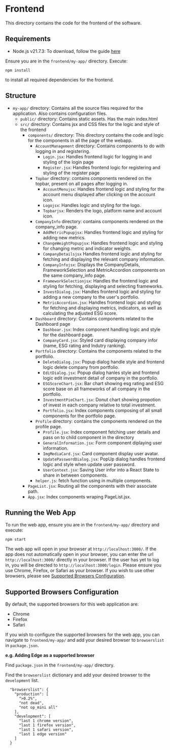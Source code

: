 # Frontend
This directory contains the code for the frontend of the software.

## Requirements
- Node.js v21.7.3: To download, follow the guide [here](https://nodejs.org/en/learn/getting-started/how-to-install-nodejs)

Ensure you are in the `frontend/my-app/` directory. Execute:
```
npm install
```
to install all required dependencies for the frontend.

## Structure
- `my-app/` directory: Contains all the source files required for the application. Also contains configuration files.
    - `public/` directory: Contains static assets. Has the main index.html
    - `src/` directory: Contains jsx and CSS files for the logic and style of the frontend
        - `components/` directory: This directory contains the code and logic for the components in all the page of the webapp.
          - `AccountManagement` directory:  Contains components to do with logging in and registering.
            - `Login.jsx`: Handles frontend logic for logging in and styling of the login page
            - `Register.jsx`: Handles frontend logic for registering and styling of the register page
          - `Topbar` directory: contains components rendered on the topbar, present on all pages after logging in.
            - `AccountMenujsx`: Handles frontend logic and styling for the account menu displayed after clicking on the account icon.
            - `Logojsx`: Handles logic and styling for the logo.
            - `Topbarjsx`: Renders the logo, platform name and account icon.
          - `CompanyInfo` directory: contains components rendered on the company_info page.
            - `AddMetricPopupjsx`: Handles frontend logic and styling for adding new metrics.
            - `ChangeWeightPopupjsx`: Handles frontend logic and styling for changing metric and indicator weights.
            - `CompanyDetailsjsx` Handles frontend logic and styling for fetching and displaying the relevant company information.
            - `CompanyInfojsx`: Displays the CompanyDetails, FrameworkSelection and MetricAccordion components on the same company_info page.
            - `FrameworkSelectionjsx`: Handles the frontend logic and styling for fetching, displaying and selecting frameworks.
            - `InvestDialog.jsx`: Handles frontend logic and styling for adding a new company to the user's portfolio.
            - `MetricAccordion.jsx`: Handles frontend logic and styling for fetching and displaying metrics, indicators, as well as calculating the adjusted ESG score.
          - `Dashboard` directory: Contains components related to the Dashboard page
            - `Dashboar.jsx`: Index component handling logic and style for the dashboard page.
            - `CompanyCard.jsx`: Styled card displaying company infor (name, ESG rating and Indutry ranking).
          - `Portfolio` directory: Contains the components related to the portfolio.
            - `DeleteDialog.jsx`: Popup dialog handle style and frontend logic delete company from portfolio.
            - `EditDialog.jsx`: Popup dialog hanles style and frontend logic edit investment detail of company in the portfolio.
            - `ESGScoreChart.jsx`: Bar chart showing esg rating and ESG score base on all frameworks of all company in the portfolio.
            - `InvestmentPieChart.jsx`: Donut chart showing propotion of invest in each company relative to total investment.
            - `Portfolio.jsx`: Index components composing of all small components for the portfolio page.
          - `Profile` directory: contains the components rendered on the profile page.
            - `Profile.jsx`: Index component fetching user details and pass on to child component in the directory
            - `GeneralInformation.jsx`: Form component diplaying user information.
            - `ImgMediaCard.jsx`: Card component display user avatar.
            - `UpdatePasswordDialog.jsx`: PopUp dialog handles frontend logic and style when update user password.
            - `UserContext.jsx`: Saving User infor into a React State to share in between components.
          - `helper.js`: fetch function using in multiple components.
        - `PageList.jsx`: Routing all the components with their associate path.
        - `App.jsx`: Index components wraping PageList.jsx.
## Running the Web App
To run the web app, ensure you are in the `frontend/my-app/` directory and execute:
```
npm start
```
The web app will open in your browser at `http://localhost:3000/`. If the app does not automatically open in your browser, you can enter the url `http://localhost:3000/` directly in your browser. If the user has yet to log in, you will be directed to `http://localhost:3000/login`. Please ensure you use Chrome, Firefox, or Safari as your browser. If you wish to use other browsers, please see [Supported Browsers Configuration](#Supported-Browsers-Configuration).

## Supported Browsers Configuration
By default, the supported browsers for this web application are:
- Chrome
- Firefox
- Safari

If you wish to configure the supported browsers for the web app, you can navigate to `frontend/my-app/` and add your desired browser to `browserslist` in `package.json`.

**e.g. Adding Edge as a supported browser**

Find `package.json` in the `frontend/my-app/` directory.

Find the `browserslist` dictionary and add your desired browser to the `development` list.
```
  "browserslist": {
    "production": [
      ">0.2%",
      "not dead",
      "not op_mini all"
    ],
    "development": [
      "last 1 chrome version",
      "last 1 firefox version",
      "last 1 safari version",
      "last 1 edge version"
    ]
  }
```

